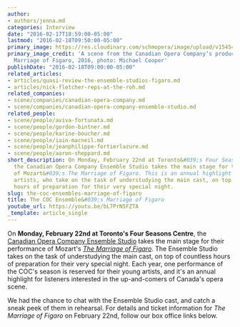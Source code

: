 ```yaml
---
author:
- authors/jenna.md
categories: Interview
date: "2016-02-17T18:59:00-05:00"
lastmod: "2016-02-18T09:50:00-05:00"
primary_image: https://res.cloudinary.com/schmopera/image/upload/v1545409169/media/webhook-uploads/1455753932165/Figaro-MC-3479-(1)Square.jpg.jpg
primary_image_credit: 'A scene from the Canadian Opera Company’s production of The
  Marriage of Figaro, 2016, photo: Michael Cooper'
publishDate: "2016-02-18T09:00:00-05:00"
related_articles:
- articles/quasi-review-the-ensemble-studios-figaro.md
- articles/nick-fletcher-reps-at-the-roh.md
related_companies:
- scene/companies/canadian-opera-company.md
- scene/companies/canadian-opera-company-ensemble-studio.md
related_people:
- scene/people/aviva-fortunata.md
- scene/people/gordon-bintner.md
- scene/people/karine-boucher.md
- scene/people/iain-macneil.md
- scene/people/jeanphilippe-fortierlazure.md
- scene/people/aaron-sheppard.md
short_description: On Monday, February 22nd at Toronto&#039;s Four Seasons Centre,
  the Canadian Opera Company Ensemble Studio takes the main stage for their performance
  of Mozart&#039;s The Marriage of Figaro. This is an annual highlight for the young
  artists, who take on the task of understudying the main cast, on top of countless
  hours of preparation for their very special night.
slug: the-coc-ensembles-marriage-of-figaro
title: The COC Ensemble&#039;s Marriage of Figaro
youtube_url: https://youtu.be/bL7PrN5FZTA
_template: article_single
---
```


On **Monday, February 22nd at Toronto's Four Seasons Centre**, the [Canadian Opera Company Ensemble Studio](http://www.coc.ca/PerformancesAndTickets/1516Season/TheMarriageofFigaro/FigaroEnsembleStudioPerformance.aspx) takes the main stage for their performance of Mozart's [*The Marriage of Figaro*](http://www.coc.ca/PerformancesAndTickets/1516Season/TheMarriageofFigaro/FigaroEnsembleStudioPerformance.aspx). The Ensemble Studio takes on the task of understudying the main cast, on top of countless hours of preparation for their very special night. Each year, one performance of the COC's season is reserved for their young artists, and it's an annual highlight for listeners interested in the up-and-comers of Canada's opera scene.

We had the chance to chat with the Ensemble Studio cast, and catch a sneak peek of them in rehearsal. For details and ticket information for *The Marriage of Figaro* on February 22nd, follow our box office links below.
